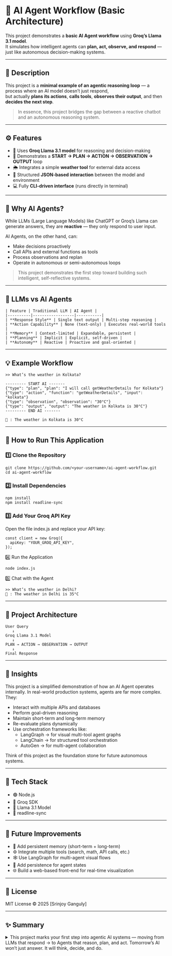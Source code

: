 # 🤖 AI Agent Workflow (Basic Architecture)

This project demonstrates a **basic AI Agent workflow** using **Groq’s Llama 3.1 model**.  
It simulates how intelligent agents can **plan, act, observe, and respond** — just like autonomous decision-making systems.

---

## 🧩 Description

This project is a **minimal example of an agentic reasoning loop** — a process where an AI model doesn’t just respond,  
but actually **plans its actions**, **calls tools**, **observes their output**, and then **decides the next step**.

> In essence, this project bridges the gap between a reactive chatbot and an autonomous reasoning system.

---

## ⚙️ Features

- 🧠 Uses **Groq Llama 3.1 model** for reasoning and decision-making  
- 🔁 Demonstrates a **START → PLAN → ACTION → OBSERVATION → OUTPUT** loop  
- 🌦 Integrates a simple **weather tool** for external data access  
- 🧾 Structured **JSON-based interaction** between the model and environment  
- 💻 Fully **CLI-driven interface** (runs directly in terminal)  

---

## 🧠 Why AI Agents?

While LLMs (Large Language Models) like ChatGPT or Groq’s Llama can generate answers, they are **reactive** — they only respond to user input.  

AI Agents, on the other hand, can:

- Make decisions proactively  
- Call APIs and external functions as tools  
- Process observations and replan  
- Operate in autonomous or semi-autonomous loops  

> This project demonstrates the first step toward building such intelligent, self-reflective systems.

---

## 🧮 LLMs vs AI Agents
```
| Feature | Traditional LLM | AI Agent |
|----------|------------------|-----------|
| **Response Style** | Single text output | Multi-step reasoning |
| **Action Capability** | None (text-only) | Executes real-world tools |
| **Memory** | Context-limited | Expandable, persistent |
| **Planning** | Implicit | Explicit, self-driven |
| **Autonomy** | Reactive | Proactive and goal-oriented |
```

---

## 💡 Example Workflow

```
>> What’s the weather in Kolkata?

--------- START AI -------
{"type": "plan", "plan": "I will call getWeatherDetails for Kolkata"}
{"type": "action", "function": "getWeatherDetails", "input": "kolkata"}
{"type": "observation", "observation": "30°C"}
{"type": "output", "output": "The weather in Kolkata is 30°C"}
--------- END AI -------

🤖 : The weather in Kolkata is 30°C
```

---

## 🚀 How to Run This Application

### 1️⃣ Clone the Repository
```
git clone https://github.com/<your-username>/ai-agent-workflow.git
cd ai-agent-workflow
```
### 2️⃣ Install Dependencies
```
npm install
npm install readline-sync
```
### 3️⃣ Add Your Groq API Key
Open the file index.js and replace your API key:
```
const client = new Groq({
  apiKey: "YOUR_GROQ_API_KEY",
});
```
4️⃣ Run the Application
```
node index.js
```
5️⃣ Chat with the Agent
```
>> What’s the weather in Delhi?
🤖 : The weather in Delhi is 35°C
```

---

## 🧱 Project Architecture
```
User Query
   ↓
Groq Llama 3.1 Model
   ↓
PLAN → ACTION → OBSERVATION → OUTPUT
   ↓
Final Response
```

---

## 🧠 Insights

This project is a simplified demonstration of how an AI Agent operates internally.
In real-world production systems, agents are far more complex. They:

- Interact with multiple APIs and databases
- Perform goal-driven reasoning
- Maintain short-term and long-term memory
- Re-evaluate plans dynamically
- Use orchestration frameworks like:
    - LangGraph → for visual multi-tool agent graphs
    - LangChain → for structured tool orchestration
    - AutoGen → for multi-agent collaboration

Think of this project as the foundation stone for future autonomous systems.

---

## 🧰 Tech Stack
 - 🟢 Node.js
 - 🧩 Groq SDK
 - 🦙 Llama 3.1 Model
 - 💬 readline-sync

---

## 🧭 Future Improvements

 - 🧠 Add persistent memory (short-term + long-term)
 - ⚙️ Integrate multiple tools (search, math, API calls, etc.)
 - 🕸 Use LangGraph for multi-agent visual flows
 - 💾 Add persistence for agent states
 - 🌐 Build a web-based front-end for real-time visualization

---

## 🪪 License
MIT License © 2025 [Srinjoy Ganguly]

---

## ✨ Summary
<details>
<summary>This project marks your first step into agentic AI systems — moving from LLMs that respond → to Agents that reason, plan, and act.
Tomorrow’s AI won’t just answer. It will think, decide, and do. </summary>
</details>
